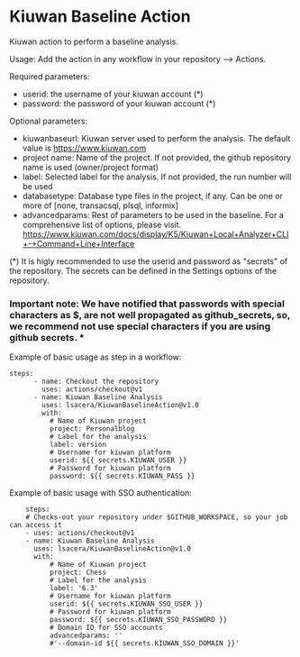 # Kiuwan Baseline Action
Kiuwan action to perform a baseline analysis.

Usage:
Add the action in any workflow in your repository --> Actions.

Required parameters:
- userid: the username of your kiuwan account (*)
- password: the password of your kiuwan account (*)

Optional parameters:
- kiuwanbaseurl: Kiuwan server used to perform the analysis. The default value is https://www.kiuwan.com
- project name: Name of the project. If not provided, the github repository name is used (owner/project format)
- label: Selected label for the analysis. If not provided, the run number will be used
- databasetype: Database type files in the project, if any. Can be one or more of [none, transacsql, plsql, informix]
- advancedparams: Rest of parameters to be used in the baseline. For a comprehensive list of options, please visit.
https://www.kiuwan.com/docs/display/K5/Kiuwan+Local+Analyzer+CLI+-+Command+Line+Interface

(*) It is higly recommended to use the userid and password as "secrets" of the repository. The secrets can be defined in the Settings options of the repository.
### Important note: We have notified that passwords with special characters as $, are not well propagated as github_secrets, so, we recommend not use special characters if you are using github secrets. * 

Example of basic usage as step in a workflow:
```
steps:
      - name: Checkout the repository
        uses: actions/checkout@v1
      - name: Kiuwan Baseline Analysis
        uses: lsacera/KiuwanBaselineAction@v1.0
        with:
          # Name of Kiuwan project
          project: Personalblog
          # Label for the analysis
          label: version
          # Username for kiuwan platform
          userid: ${{ secrets.KIUWAN_USER }}
          # Password for kiuwan platform
          password: ${{ secrets.KIUWAN_PASS }}
```

Example of basic usage with SSO authentication:
```
    steps:
    # Checks-out your repository under $GITHUB_WORKSPACE, so your job can access it
    - uses: actions/checkout@v1
    - name: Kiuwan Baseline Analysis
      uses: lsacera/KiuwanBaselineAction@v1.0
      with:
          # Name of Kiuwan project
          project: Chess
          # Label for the analysis
          label: '6.3'
          # Username for kiuwan platform
          userid: ${{ secrets.KIUWAN_SSO_USER }}
          # Password for kiuwan platform
          password: ${{ secrets.KIUWAN_SSO_PASSWORD }}
          # Domain ID for SSO accounts  
          advancedparams: ''
          #'--domain-id ${{ secrets.KIUWAN_SSO_DOMAIN }}'
```
